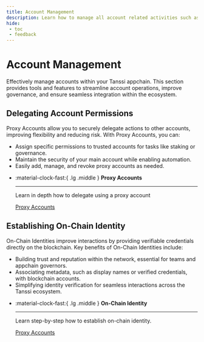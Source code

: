 ```yaml
---
title: Account Management
description: Learn how to manage all account related activities such as the creation, maintenance, and removal of proxies and identities.
hide:
 - toc
 - feedback
---
```


# Account Management

Effectively manage accounts within your Tanssi appchain. This section provides tools and features to streamline account operations, improve governance, and ensure seamless integration within the ecosystem.

## **Delegating Account Permissions**

Proxy Accounts allow you to securely delegate actions to other accounts, improving flexibility and reducing risk. With Proxy Accounts, you can:

- Assign specific permissions to trusted accounts for tasks like staking or governance.
- Maintain the security of your main account while enabling automation.
- Easily add, manage, and revoke proxy accounts as needed.

<div class="grid cards" markdown>

-   :material-clock-fast:{ .lg .middle } __Proxy Accounts__

    ---

    Learn in depth how to delegate using a proxy account

    [Proxy Accounts](proxy-accounts.md)

</div>

## **Establishing On-Chain Identity**
On-Chain Identities improve interactions by providing verifiable credentials directly on the blockchain. Key benefits of On-Chain Identities include:

- Building trust and reputation within the network, essential for teams and appchain governors.
- Associating metadata, such as display names or verified credentials, with blockchain accounts.
- Simplifying identity verification for seamless interactions across the Tanssi ecosystem.

<div class="grid cards" markdown>

-   :material-clock-fast:{ .lg .middle } __On-Chain Identity__

    ---

    Learn step-by-step how to establish on-chain identity.

    [Proxy Accounts](identity.md)

</div>